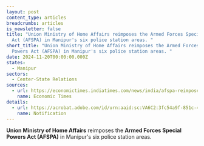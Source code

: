 ```yaml
---
layout: post
content_type: articles
breadcrumbs: articles
is_newsletter: false
title: "Union Ministry of Home Affairs reimposes the Armed Forces Special Powers
  Act (AFSPA) in Manipur's six police station areas. "
short_title: "Union Ministry of Home Affairs reimposes the Armed Forces Special
  Powers Act (AFSPA) in Manipur's six police station areas. "
date: 2024-11-20T00:00:00.000Z
states:
  - Manipur
sectors:
  - Center-State Relations
sources:
  - url: https://economictimes.indiatimes.com/news/india/afspa-reimposed-in-manipurs-6-police-station-areas-mha-says-continuous-volatile-situation/articleshow/115307113.cms
    name: Economic Times
details:
  - url: https://acrobat.adobe.com/id/urn:aaid:sc:VA6C2:3fc54a9f-851c-496b-923d-aa790064acc6
    name: Notification
---
```

**Union Ministry of Home Affairs** reimposes the **Armed Forces Special Powers Act (AFSPA)** in Manipur's six police station areas.
